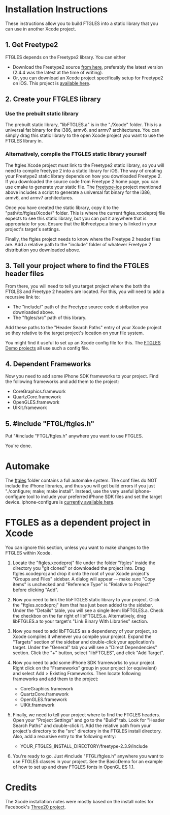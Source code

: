 # Installation Instructions

These instructions allow you to build FTGLES into a static library that you can use in another Xcode project.

## 1. Get Freetype2

FTGLES depends on the Freetype2 library.  You can either
  * Download the Freetype2 source [from here](http://www.freetype.org/download.html), preferably the latest version (2.4.4 was the latest at the time of writing).
  * Or, you can download an Xcode project specifically setup for Freetype2 on iOS.  This project is [available here](https://github.com/cdave1/freetype2-ios).


## 2. Create your FTGLES library

### Use the prebuilt static library

The prebuilt static library, "libFTGLES.a" is in the "./Xcode" folder.  This is a universal fat binary for the i386, armv6, and armv7 architectures.  You can simply drag this static library to the open Xcode project you want to use the FTGLES library in.

### Alternatively, compile the FTGLES static library yourself

The ftgles Xcode project must link to the Freetype2 static library, so you will need to compile freetype 2 into a static library for iOS.  The way of creating your Freetype2 static library depends on how you downloaded Freetype 2.  If you downloaded the source code from Freetype 2 home page, you can use cmake to generate your static file.  The [freetype-ios](https://github.com/cdave1/freetype2-ios) project mentioned above includes a script to generate a universal fat binary for the i386, armv6, and armv7 architectures.

Once you have created the static library, copy it to the "path/to/ftgles/Xcode/" folder.  This is where the current ftgles.xcodeproj file expects to see this static library, but you can put it anywhere that is appropriate for you.  Ensure that the libFreetype.a binary is linked in your project's target's settings.

Finally, the ftgles project needs to know where the Freetype 2 header files are.  Add a relative path to the "include" folder of whatever Freetype 2 distribution you downloaded above.


## 3. Tell your project where to find the FTGLES header files

From there, you will need to tell you target project where the both the FTGLES and Freetype 2 headers are located.  For this, you will need to add a recursive link to:
  * The "include/" path of the Freetype source code distribution you downloaded above.
  * The "ftgles/src" path of this library.

Add these paths to the "Header Search Paths" entry of your Xcode project so they relative to the target project's location on your file system.

You might find it useful to set up an Xcode config file for this.  The [FTGLES Demo projects](https://github.com/cdave1/ftgles/tree/master/Demos) all use such a config file.


## 4. Dependent Frameworks

Now you need to add some iPhone SDK frameworks to your project.  Find the following frameworks and add them to the project:
   - CoreGraphics.framework
   - QuartzCore.framework
   - OpenGLES.framework
   - UIKit.framework


## 5. #include "FTGL/ftgles.h"

Put "#include "FTGL/ftgles.h" anywhere you want to use FTGLES.  

You're done.


# Automake

The [ftgles](http://github.com/cdave1/ftgles/tree/master/ftgles/) folder contains a full automake system.  The conf files do NOT include the iPhone libraries, and thus you will get build errors if you just "./configure; make; make install".  Instead, use the very useful iphone-configure tool to include your preferred iPhone SDK files and set the target device.  iphone-configure is [currently available here](http://github.com/jlongster/configure-iphone).


# FTGLES as a dependent project in Xcode

You can ignore this section, unless you want to make changes to the FTGLES within Xcode.

1. Locate the "ftgles.xcodeproj" file under the folder "ftgles" inside the directory you "git cloned" or downloaded the project into.  Drag ftgles.xcodeproj and drop it onto the root of your Xcode project's "Groups and Files"  sidebar.  A dialog will appear -- make sure "Copy items" is unchecked and "Reference Type" is "Relative to Project" before clicking "Add".

2. Now you need to link the libFTGLES static library to your project.  Click the "ftgles.xcodeproj" item that has just been added to the sidebar.  Under the "Details" table, you will see a single item: libFTGLES.a.  Check the checkbox on the far right of libFTGLES.a. Alternatively, drag libFTGLES.a to your target's "Link Binary With Libraries" section.

3. Now you need to add libFTGLES as a dependency of your project, so Xcode compiles it whenever you compile your project.  Expand the "Targets" section of the sidebar and double-click your application's target.  Under the "General" tab you will see a "Direct Dependencies" section. Click the "+" button, select "libFTGLES", and click "Add Target".

4. Now you need to add some iPhone SDK frameworks to your project.  Right click on the "Frameworks" group in your project (or equivalent) and select Add > Existing Frameworks.  Then locate following frameworks and add them to the project:
   - CoreGraphics.framework
   - QuartzCore.framework
   - OpenGLES.framework
   - UIKit.framework

5. Finally, we need to tell your project where to find the FTGLES headers.  Open your "Project Settings" and go to the "Build" tab. Look for "Header Search Paths" and double-click it.  Add the relative path from your project's directory to the "src" directory in the FTGLES install directory. Also, add a recursive entry to the following entry:
   - YOUR_FTGLES_INSTALL_DIRECTORY/freetype-2.3.9/include

6. You're ready to go.  Just #include "FTGL/ftgles.h" anywhere you want to use FTGLES classes in your project.  See the BasicDemo for an example of how to set up and draw FTGLES fonts in OpenGL ES 1.1.



# Credits

The Xcode installation notes were mostly based on the install notes for Facebook's [Three20 project](http://github.com/facebook/three20).